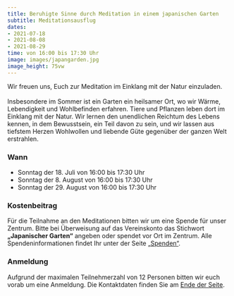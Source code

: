 ```yaml
---
title: Beruhigte Sinne durch Meditation in einem japanischen Garten
subtitle: Meditationsausflug
dates:
- 2021-07-18
- 2021-08-08
- 2021-08-29
time: von 16:00 bis 17:30 Uhr
image: images/japangarden.jpg
image_height: 75vw
---
```

Wir freuen uns, Euch zur Meditation im Einklang mit der Natur einzuladen.<br>
<br>
Insbesondere im Sommer ist ein Garten ein heilsamer Ort, wo wir Wärme, Lebendigkeit und Wohlbefinden erfahren. Tiere und Pflanzen leben dort im Einklang mit der Natur. Wir lernen den unendlichen Reichtum des Lebens kennen, in dem Bewusstsein, ein Teil davon zu sein, und wir lassen aus tiefstem Herzen Wohlwollen und liebende Güte gegenüber der ganzen Welt erstrahlen.

### Wann
* Sonntag der 18. Juli von 16:00 bis 17:30 Uhr
* Sonntag der 8. August von 16:00 bis 17:30 Uhr
* Sonntag der 29. August von 16:00 bis 17:30 Uhr

### Kostenbeitrag
Für die Teilnahme an den Meditationen bitten wir um eine Spende für unser Zentrum.  Bitte bei Überweisung auf das Vereinskonto das Stichwort **„Japanischer Garten“** angeben oder spendet vor Ort im Zentrum.  Alle Spendeninformationen findet Ihr unter der Seite [„Spenden“](spenden.html).

### Anmeldung
Aufgrund der maximalen Teilnehmerzahl von 12 Personen bitten wir euch vorab um eine Anmeldung.  Die Kontaktdaten finden Sie am [Ende der Seite](#footer).
